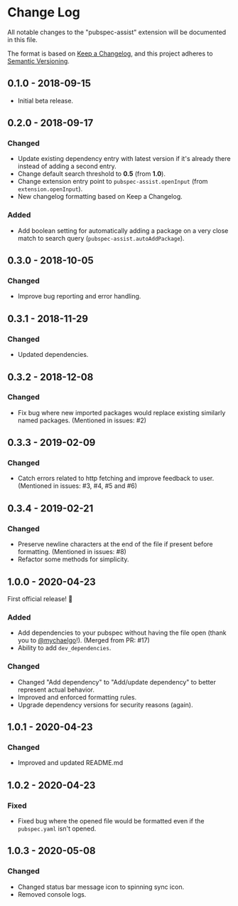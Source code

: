 # Change Log

All notable changes to the "pubspec-assist" extension will be documented in this file.

The format is based on [Keep a Changelog](https://keepachangelog.com/en/1.0.0/),
and this project adheres to [Semantic Versioning](https://semver.org/spec/v2.0.0.html).

## 0.1.0 - 2018-09-15

- Initial beta release.

## 0.2.0 - 2018-09-17

### Changed

- Update existing dependency entry with latest version if it's already there instead of adding a second entry.
- Change default search threshold to **0.5** (from **1.0**).
- Change extension entry point to `pubspec-assist.openInput` (from `extension.openInput`).
- New changelog formatting based on Keep a Changelog.

### Added

- Add boolean setting for automatically adding a package on a very close match to search query (`pubspec-assist.autoAddPackage`).

## 0.3.0 - 2018-10-05

### Changed

- Improve bug reporting and error handling.

## 0.3.1 - 2018-11-29

### Changed

- Updated dependencies.

## 0.3.2 - 2018-12-08

### Changed

- Fix bug where new imported packages would replace existing similarly named packages. (Mentioned in issues: #2)

## 0.3.3 - 2019-02-09

### Changed

- Catch errors related to http fetching and improve feedback to user. (Mentioned in issues: #3, #4, #5 and #6)

## 0.3.4 - 2019-02-21

### Changed

- Preserve newline characters at the end of the file if present before formatting. (Mentioned in issues: #8)
- Refactor some methods for simplicity.

## 1.0.0 - 2020-04-23

First official release! 🎉

### Added

- Add dependencies to your pubspec without having the file open (thank you to [@mychaelgo](https://github.com/mychaelgo)!). (Merged from PR: #17)
- Ability to add `dev_dependencies`.

### Changed

- Changed "Add dependency" to "Add/update dependency" to better represent actual behavior.
- Improved and enforced formatting rules.
- Upgrade dependency versions for security reasons (again).

## 1.0.1 - 2020-04-23

### Changed

- Improved and updated README.md

## 1.0.2 - 2020-04-23

### Fixed

- Fixed bug where the opened file would be formatted even if the `pubspec.yaml` isn't opened.

## 1.0.3 - 2020-05-08

### Changed

- Changed status bar message icon to spinning sync icon.
- Removed console logs.
